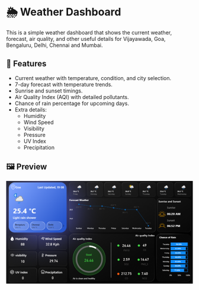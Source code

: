 # 🌦️ Weather Dashboard

This is a simple weather dashboard that shows the current weather, forecast, air quality, and other useful details for Vijayawada, Goa, Bengaluru, Delhi, Chennai and Mumbai.

## 📌 Features
- Current weather with temperature, condition, and city selection.
- 7-day forecast with temperature trends.
- Sunrise and sunset timings.
- Air Quality Index (AQI) with detailed pollutants.
- Chance of rain percentage for upcoming days.
- Extra details:
  - Humidity
  - Wind Speed
  - Visibility
  - Pressure
  - UV Index
  - Precipitation

## 🖼️ Preview
![Dashboard Screenshot](./dashboard.png)
